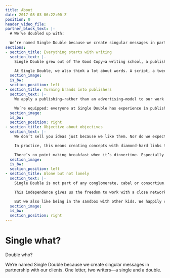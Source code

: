 ```yaml
---
title: About
date: 2017-08-03 06:22:00 Z
position: 0
header_video_file: 
partner_block_text: |-
  # We’ve doubled up with:

  We’re named Single Double because we create singular messages in partnership with our clients. One letter, two writers—a single and a double.
sections:
- section_title: Everything starts with writing
  section_text: |-
    Single Double grew out of The Good Copy—a writing school, a publisher and a shop founded on a love for words and language. A love that manifests as grammar classes, writing workshops and Collingwood’s longest-running crossword club.

    At Single Double, we also think a lot about words. A script, a tweet, a caption or an ad. Ideas might not end up using words, but they always begin with them.
  section_image: 
  is_bw:
  section_position: left
- section_title: Turning brands into publishers
  section_text: |-
    We apply a publishing—rather than an advertising—model to our work for brands. Ad blockers exist. Entertaining-things-that-people-like blockers don’t. So we make entertaining things that people like.

    We’re equipped: everyone at Single Double has experience in publishing, writing or editing. We create for audiences, not demographics. We think using cultural vocabulary, not marketing jargon.
  section_image: 
  is_bw:
  section_position: right
- section_title: Objective about objectives
  section_text: |-
    We don’t sell you ideas just because we like them. Nor do we expect audiences to just turn up. We convert attention into action, and that means pursuing your objectives from the first brainstorm to the final report.

    In practice, this means creating concepts with diamond-hard links to the ideas they’re trying to express. It also means choosing the right medium for those ideas, creating specifically for that medium and developing strategies for effective distribution.

    There’s no point making breakfast when it’s dinnertime. Especially if you’re not calling anyone to the table.
  section_image: 
  is_bw:
  section_position: left
- section_title: Alone but not lonely
  section_text: |-
    Single Double is not part of any conglomerate, cabal or consortium. The only thing we’re selling is the thing we make: content produced by an independent content agency.

    This independence gives us the freedom to work with a close network of partners for design, production and media distribution—whoever best helps us make our ideas real.

    But we also like being in the sandbox with other kids. We happily collaborate to create campaign, production and distribution efficiencies. In short, we play nice.
  section_image: 
  is_bw:
  section_position: right
---
```


# Single what?
Double who?

We’re named Single Double because we create singular messages in partnership with our clients. One letter, two writers—a single and a double.
